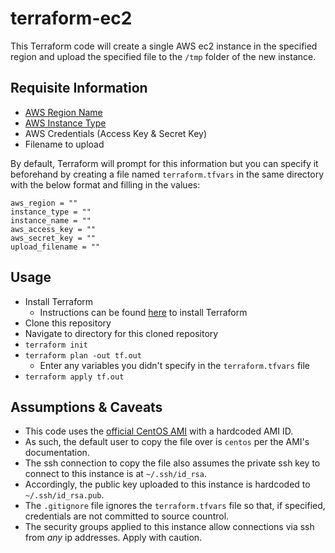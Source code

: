 # terraform-ec2
This Terraform code will create a single AWS ec2 instance in the specified region and upload the specified file to the `/tmp` folder of the new instance. 

## Requisite Information
* [AWS Region Name](https://docs.aws.amazon.com/AmazonRDS/latest/UserGuide/Concepts.RegionsAndAvailabilityZones.html)
* [AWS Instance Type](https://aws.amazon.com/ec2/instance-types/)
* AWS Credentials (Access Key & Secret Key)
* Filename to upload

By default, Terraform will prompt for this information but you can specify it beforehand by creating a file named `terraform.tfvars` in the same directory with the below format and filling in the values:

```
aws_region = ""
instance_type = ""
instance_name = ""
aws_access_key = ""
aws_secret_key = ""
upload_filename = ""
```

## Usage
* Install Terraform
  * Instructions can be found [here](https://learn.hashicorp.com/terraform/getting-started/install.html) to install Terraform
* Clone this repository
* Navigate to directory for this cloned repository
* `terraform init`
* `terraform plan -out tf.out`
  * Enter any variables you didn't specify in the `terraform.tfvars` file
* `terraform apply tf.out`

## Assumptions & Caveats
* This code uses the [official CentOS AMI](https://aws.amazon.com/marketplace/pp/B00O7WM7QW) with a hardcoded AMI ID.
* As such, the default user to copy the file over is `centos` per the AMI's documentation.
* The ssh connection to copy the file also assumes the private ssh key to connect to this instance is at `~/.ssh/id_rsa`.
* Accordingly, the public key uploaded to this instance is hardcoded to `~/.ssh/id_rsa.pub`.
* The `.gitignore` file ignores the `terraform.tfvars` file so that, if specified, credentials are not committed to source countrol.
* The security groups applied to this instance allow connections via ssh from _any_ ip addresses. Apply with caution. 